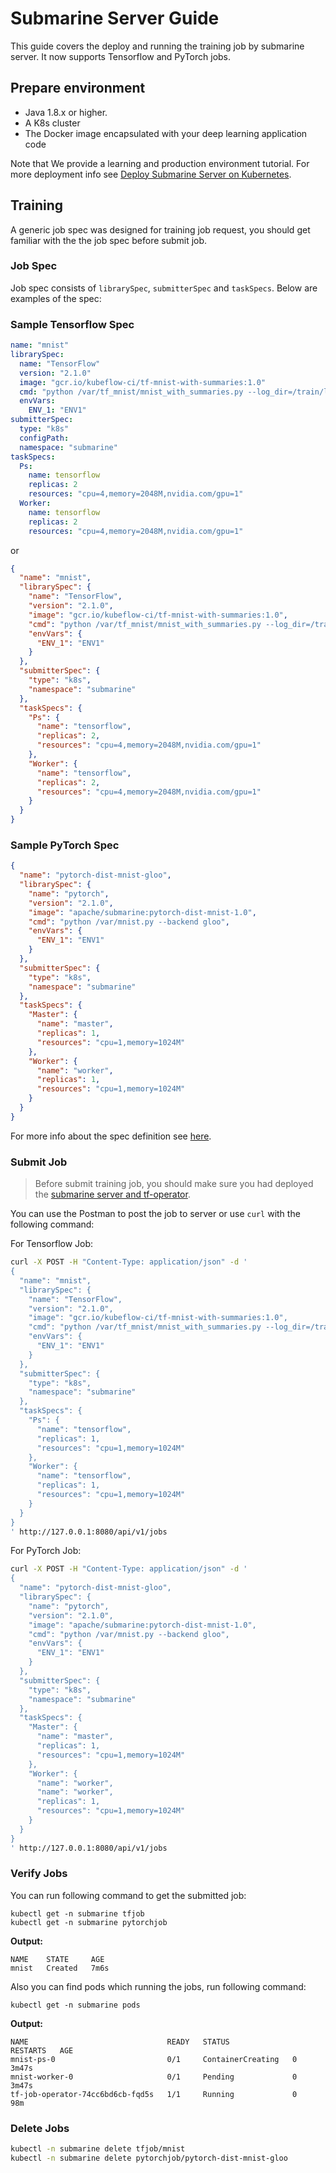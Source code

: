 <!-- 
Licensed to the Apache Software Foundation (ASF) under one
or more contributor license agreements.  See the NOTICE file
distributed with this work for additional information
regarding copyright ownership.  The ASF licenses this file
to you under the Apache License, Version 2.0 (the
"License"); you may not use this file except in compliance
with the License.  You may obtain a copy of the License at

  http://www.apache.org/licenses/LICENSE-2.0

Unless required by applicable law or agreed to in writing,
software distributed under the License is distributed on an
"AS IS" BASIS, WITHOUT WARRANTIES OR CONDITIONS OF ANY
KIND, either express or implied.  See the License for the
specific language governing permissions and limitations
under the License.
-->

# Submarine Server Guide
This guide covers the deploy and running the training job by submarine server.
It now supports Tensorflow and PyTorch jobs.

## Prepare environment
- Java 1.8.x or higher.
- A K8s cluster
- The Docker image encapsulated with your deep learning application code

Note that We provide a learning and production environment tutorial. For more deployment info see [Deploy Submarine Server on Kubernetes](./setup-kubernetes.md).

## Training
A generic job spec was designed for training job request, you should get familiar with the the job spec before submit job.

### Job Spec
Job spec consists of `librarySpec`, `submitterSpec` and `taskSpecs`. Below are examples of the spec:

### Sample Tensorflow Spec
```yaml
name: "mnist"
librarySpec:
  name: "TensorFlow"
  version: "2.1.0"
  image: "gcr.io/kubeflow-ci/tf-mnist-with-summaries:1.0"
  cmd: "python /var/tf_mnist/mnist_with_summaries.py --log_dir=/train/log --learning_rate=0.01 --batch_size=150"
  envVars:
    ENV_1: "ENV1"
submitterSpec:
  type: "k8s"
  configPath:
  namespace: "submarine"
taskSpecs:
  Ps:
    name: tensorflow
    replicas: 2
    resources: "cpu=4,memory=2048M,nvidia.com/gpu=1"
  Worker:
    name: tensorflow
    replicas: 2
    resources: "cpu=4,memory=2048M,nvidia.com/gpu=1"
```
or
```json
{
  "name": "mnist",
  "librarySpec": {
    "name": "TensorFlow",
    "version": "2.1.0",
    "image": "gcr.io/kubeflow-ci/tf-mnist-with-summaries:1.0",
    "cmd": "python /var/tf_mnist/mnist_with_summaries.py --log_dir=/train/log --learning_rate=0.01 --batch_size=150",
    "envVars": {
      "ENV_1": "ENV1"
    }
  },
  "submitterSpec": {
    "type": "k8s",
    "namespace": "submarine"
  },
  "taskSpecs": {
    "Ps": {
      "name": "tensorflow",
      "replicas": 2,
      "resources": "cpu=4,memory=2048M,nvidia.com/gpu=1"
    },
    "Worker": {
      "name": "tensorflow",
      "replicas": 2,
      "resources": "cpu=4,memory=2048M,nvidia.com/gpu=1"
    }
  }
}
```

### Sample PyTorch Spec

```json
{
  "name": "pytorch-dist-mnist-gloo",
  "librarySpec": {
    "name": "pytorch",
    "version": "2.1.0",
    "image": "apache/submarine:pytorch-dist-mnist-1.0",
    "cmd": "python /var/mnist.py --backend gloo",
    "envVars": {
      "ENV_1": "ENV1"
    }
  },
  "submitterSpec": {
    "type": "k8s",
    "namespace": "submarine"
  },
  "taskSpecs": {
    "Master": {
      "name": "master",
      "replicas": 1,
      "resources": "cpu=1,memory=1024M"
    },
    "Worker": {
      "name": "worker",
      "replicas": 1,
      "resources": "cpu=1,memory=1024M"
    }
  }
}
```

For more info about the spec definition see [here](../design/submarine-server/jobspec.md).

### Submit Job
> Before submit training job, you should make sure you had deployed the [submarine server and tf-operator](./setup-kubernetes.md#setup-submarine).

You can use the Postman to post the job to server or use `curl` with the following command:

For Tensorflow Job:
```bash
curl -X POST -H "Content-Type: application/json" -d '
{
  "name": "mnist",
  "librarySpec": {
    "name": "TensorFlow",
    "version": "2.1.0",
    "image": "gcr.io/kubeflow-ci/tf-mnist-with-summaries:1.0",
    "cmd": "python /var/tf_mnist/mnist_with_summaries.py --log_dir=/train/log --learning_rate=0.01 --batch_size=150",
    "envVars": {
      "ENV_1": "ENV1"
    }
  },
  "submitterSpec": {
    "type": "k8s",
    "namespace": "submarine"
  },
  "taskSpecs": {
    "Ps": {
      "name": "tensorflow",
      "replicas": 1,
      "resources": "cpu=1,memory=1024M"
    },
    "Worker": {
      "name": "tensorflow",
      "replicas": 1,
      "resources": "cpu=1,memory=1024M"
    }
  }
}
' http://127.0.0.1:8080/api/v1/jobs
```

For PyTorch Job:
```bash
curl -X POST -H "Content-Type: application/json" -d '
{
  "name": "pytorch-dist-mnist-gloo",
  "librarySpec": {
    "name": "pytorch",
    "version": "2.1.0",
    "image": "apache/submarine:pytorch-dist-mnist-1.0",
    "cmd": "python /var/mnist.py --backend gloo",
    "envVars": {
      "ENV_1": "ENV1"
    }
  },
  "submitterSpec": {
    "type": "k8s",
    "namespace": "submarine"
  },
  "taskSpecs": {
    "Master": {
      "name": "master",
      "replicas": 1,
      "resources": "cpu=1,memory=1024M"
    },
    "Worker": {
      "name": "worker",
      "name": "worker",
      "replicas": 1,
      "resources": "cpu=1,memory=1024M"
    }
  }
}
' http://127.0.0.1:8080/api/v1/jobs      
```

### Verify Jobs
You can run following command to get the submitted job:
```
kubectl get -n submarine tfjob
kubectl get -n submarine pytorchjob
```

**Output:**
```
NAME    STATE     AGE
mnist   Created   7m6s
```

Also you can find pods which running the jobs, run following command:
```
kubectl get -n submarine pods
```

**Output:**
```
NAME                               READY   STATUS              RESTARTS   AGE
mnist-ps-0                         0/1     ContainerCreating   0          3m47s
mnist-worker-0                     0/1     Pending             0          3m47s
tf-job-operator-74cc6bd6cb-fqd5s   1/1     Running             0          98m
```


### Delete Jobs
```bash
kubectl -n submarine delete tfjob/mnist
kubectl -n submarine delete pytorchjob/pytorch-dist-mnist-gloo
```
